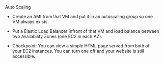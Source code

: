 Auto Scaling

* Create an AMI from that VM and put it in an autoscaling group so one VM always exists.

* Put a Elastic Load Balancer infront of that VM and load balance between two Availability Zones (one EC2 in each AZ).

* Checkpoint: You can view a simple HTML page served from both of your EC2 instances. You can turn one off and your website is still accessible.
